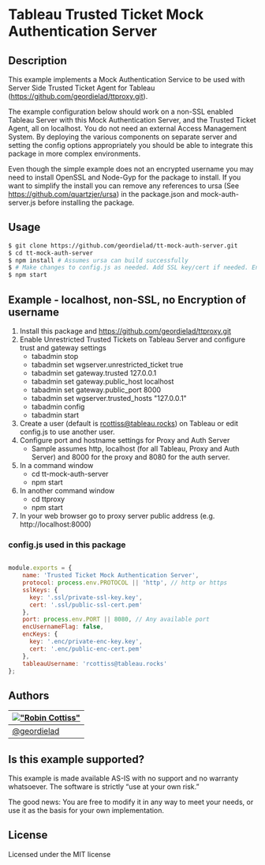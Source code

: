 # Tableau Trusted Ticket Mock Authentication Server
## Description
This example implements a Mock Authentication Service to be used with Server Side Trusted Ticket Agent for Tableau  (https://github.com/geordielad/ttproxy.git).

The example configuration below should work on a non-SSL enabled Tableau Server with this Mock Authentication Server, and the Trusted Ticket Agent, all on localhost. You do not need an external Access Management System. By deploying the various components on separate server and setting the config options appropriately you should be able to integrate this package in more complex environments.

Even though the simple example does not an encrypted username you may need to install OpenSSL and Node-Gyp for the package to install. If you want to simplify the install you can remove any references to ursa (See https://github.com/quartzjer/ursa) in the package.json and mock-auth-server.js before installing the package.

## Usage

```bash
$ git clone https://github.com/geordielad/tt-mock-auth-server.git
$ cd tt-mock-auth-server
$ npm install # Assumes ursa can build successfully
$ # Make changes to config.js as needed. Add SSL key/cert if needed. Enable Encryption of username
$ npm start
```

## Example - localhost, non-SSL, no Encryption of username

1. Install this package and https://github.com/geordielad/ttproxy.git
2. Enable Unrestricted Trusted Tickets on Tableau Server and configure trust and gateway settings
    - tabadmin stop
    - tabadmin set wgserver.unrestricted_ticket true
    - tabadmin set gateway.trusted 127.0.0.1
    - tabadmin set gateway.public_host localhost
    - tabadmin set gateway.public_port 8000
    - tabadmin set wgserver.trusted_hosts "127.0.0.1"
    - tabadmin config
    - tabadmin start
3. Create a user (default is rcottiss@tableau.rocks) on Tableau or edit config.js to use another user.
4. Configure port and hostname settings for Proxy and Auth Server
    - Sample assumes http, localhost (for all Tableau, Proxy and Auth Server) and 8000 for the proxy and 8080 for the auth server.
5.	In a command window
    - cd tt-mock-auth-server
    - npm start
6. In another command window
    - cd ttproxy
    - npm start
7.	In your web browser go to proxy server public address (e.g. http://localhost:8000)

### config.js used in this package

```javascript

module.exports = {
    name: 'Trusted Ticket Mock Authentication Server',
    protocol: process.env.PROTOCOL || 'http', // http or https
    sslKeys: {
      key: '.ssl/private-ssl-key.key',
      cert: '.ssl/public-ssl-cert.pem'
    },
    port: process.env.PORT || 8080, // Any available port
    encUsernameFlag: false,
    encKeys: {
      key: '.enc/private-enc-key.key',
      cert: '.enc/public-enc-cert.pem'
    },
    tableauUsername: 'rcottiss@tableau.rocks'
};

```

## Authors

| [!["Robin Cottiss"](http://gravatar.com/avatar/b7ccc70dfdbfc700d88c1ca246fa4946.png?s=60)](http://tableau.com "Robin Cottiss <rcottiss@tableau.com>") |
|---|
| [@geordielad](https://twitter.com/geordielad) |

## Is this example supported?

This example is made available AS-IS with no support and no warranty whatsoever. The software is strictly “use at your own risk.”

The good news: You are free to modify it in any way to meet your needs, or use it as the basis for your own implementation.

## License

Licensed under the MIT license
